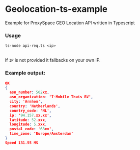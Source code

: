# Geolocation-ts-example
Example for ProxySpace GEO Location API written in Typescript

### Usage
``ts-node api-req.ts <ip>``

<br>If ``IP`` is not provided it fallbacks on your own IP.

### Example output:
```json
OK
{
  asn_number: 502xx,
  asn_organization: 'T-Mobile Thuis BV',
  city: 'Arnhem',
  country: 'Netherlands',
  country_code: 'NL',
  ip: '94.157.xx.xx',
  latitude: 52.xxx,
  longitude: 5.xxx,
  postal_code: '68xx',
  time_zone: 'Europe/Amsterdam'
}
Speed 131.55 MS
```
